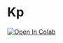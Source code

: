 # Kp


[![Open In Colab](https://colab.research.google.com/assets/colab-badge.svg)](https://colab.research.google.com/github/emartineznunez/Kp/blob/main/scripts/kp.ipynb)
